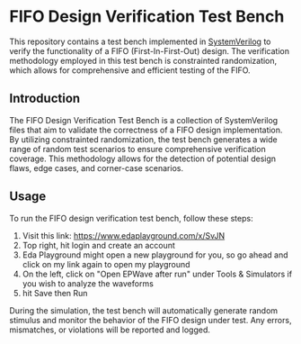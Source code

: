# FIFO Design Verification Test Bench

This repository contains a test bench implemented in [SystemVerilog](https://en.wikipedia.org/wiki/SystemVerilog) to verify the functionality of a FIFO (First-In-First-Out) design. The verification methodology employed in this test bench is constrainted randomization, which allows for comprehensive and efficient testing of the FIFO.

## Introduction

The FIFO Design Verification Test Bench is a collection of SystemVerilog files that aim to validate the correctness of a FIFO design implementation. By utilizing constrainted randomization, the test bench generates a wide range of random test scenarios to ensure comprehensive verification coverage. This methodology allows for the detection of potential design flaws, edge cases, and corner-case scenarios.

## Usage

To run the FIFO design verification test bench, follow these steps:

1. Visit this link: https://www.edaplayground.com/x/SvJN
2. Top right, hit login and create an account
3. Eda Playground might open a new playground for you, so go ahead and click on my link again to open my playground
4. On the left, click on "Open EPWave after run" under Tools & Simulators if you wish to analyze the waveforms
5. hit Save then Run

During the simulation, the test bench will automatically generate random stimulus and monitor the behavior of the FIFO design under test. Any errors, mismatches, or violations will be reported and logged.

